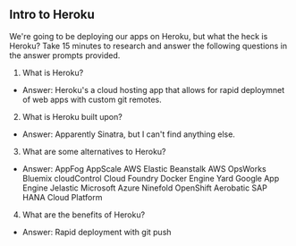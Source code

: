 ## Intro to Heroku

We're going to be deploying our apps on Heroku, but what the heck is Heroku? Take 15 minutes to research and answer the following questions in the answer prompts provided.

1. What is Heroku?
  - Answer:
  Heroku's a cloud hosting app that allows for rapid deploymnet of web apps with custom git remotes.
2. What is Heroku built upon?
  - Answer:
    Apparently Sinatra, but I can't find anything else.
3. What are some alternatives to Heroku?
  - Answer:
    AppFog
    AppScale
    AWS Elastic Beanstalk
    AWS OpsWorks
    Bluemix
    cloudControl
    Cloud Foundry
    Docker
    Engine Yard
    Google App Engine
    Jelastic
    Microsoft Azure
    Ninefold
    OpenShift
    Aerobatic
    SAP HANA Cloud Platform
4. What are the benefits of Heroku?
  - Answer:
    Rapid deployment with git push
